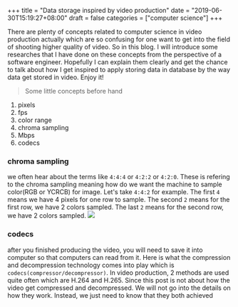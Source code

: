 +++
title = "Data storage inspired by video production"
date = "2019-06-30T15:19:27+08:00"
draft = false
categories = ["computer science"]
+++

There are plenty of concepts related to computer science in video production actually which are so confusing for one want to get into the field of shooting higher quality of video. So in this blog. I will introduce some researches that I have done on these concepts from the perspective of a software engineer. Hopefully I can explain them clearly and get the chance to talk about how I get inspired to apply storing data in database by the way data get stored in video. Enjoy it!

> Some little concepts before hand
1. pixels
2. fps
3. color range
4. chroma sampling
5. Mbps
6. codecs


### chroma sampling
we often hear about the terms like `4:4:4` or `4:2:2` or `4:2:0`. These is refering to the chroma sampling meaning how do we want the machine to sample color(RGB or YCRCB) for image. Let's take `4:4:2` for example. The first `4` means we have 4 pixels for one row to sample. The second `2` means for the first row, we have 2 colors sampled. The last `2` means for the second row, we have 2 colors sampled. 
![](/data/2019-06-30/chroma_sampling.png)



### codecs
after you finished producing the video, you will need to save it into computer so that computers can read from it. Here is what the compression and decompression technology comes into play which is `codecs(compressor/decompressor)`. In video production, 2 methods are used quite often which are H.264 and H.265. Since this post is not about how the video get compressed and decompressed. We will not go into the details on how they work. Instead, we just need to know that they both achieved  
